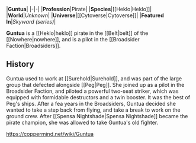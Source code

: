 |**Guntua**|
|-|-|
|**Profession**|Pirate|
|**Species**|[[Heklo\|Heklo]]|
|**World**|*Unknown*|
|**Universe**|[[Cytoverse\|Cytoverse]]|
|**Featured In**|*Skyward (series)*|

**Guntua** is a [[Heklo\|heklo]] pirate in the [[Belt\|belt]] of the [[Nowhere\|nowhere]], and is a pilot in the [[Broadsider Faction\|Broadsiders]].

## History
Guntua used to work at [[Surehold\|Surehold]], and was part of the large group that defected alongside [[Peg\|Peg]]. She joined up as a pilot in the Broadsider Faction, and piloted a powerful two-seat striker, which was equipped with formidable destructors and a twin booster. It was the best of Peg's ships. After a fea years in the Broadsiders, Guntua decided she wanted to take a step back from flying, and take a break to work on the ground crew. After [[Spensa Nightshade\|Spensa Nightshade]] became the pirate champion, she was allowed to take Guntua's old fighter.



https://coppermind.net/wiki/Guntua